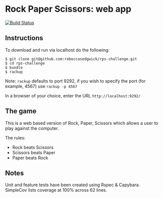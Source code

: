 # Rock Paper Scissors: web app

[![Build Status](https://travis-ci.org/rebeccasedgwick/rps-challenge.svg?branch=master)](https://travis-ci.org/rebeccasedgwick/rps-challenge)  

Instructions
----

To download and run via localhost do the following:

```
$ git clone git@github.com:rebeccasedgwick/rps-challenge.git
$ cd rps-challenge
$ bundle
$ rackup
```
Note: `rackup` defaults to port 9292, if you wish to specify the port (for example, 4567) use `rackup -p 4567`

In  a browser of your choice, enter the URL `http://localhost:9292/`

The game
----
This is a web based version of Rock, Paper, Scissors which allows a user to play against the computer.

The rules:  
- Rock beats Scissors  
- Scissors beats Paper  
- Paper beats Rock  


Notes
----
Unit and feature tests have been created using Rspec & Capybara.  
SimpleCov lists coverage at 100% across 62 lines.
